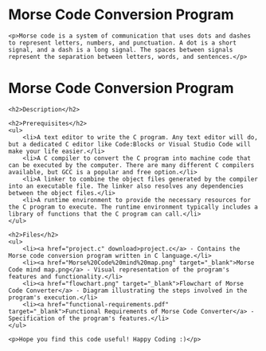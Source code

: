 <h1>Morse Code Conversion Program</h1>

    <p>Morse code is a system of communication that uses dots and dashes to represent letters, numbers, and punctuation. A dot is a short signal, and a dash is a long signal. The spaces between signals represent the separation between letters, words, and sentences.</p>
<h1>Morse Code Conversion Program</h1>

    <h2>Description</h2>

    <h2>Prerequisites</h2>
    <ul>
        <li>A text editor to write the C program. Any text editor will do, but a dedicated C editor like Code:Blocks or Visual Studio Code will make your life easier.</li>
        <li>A C compiler to convert the C program into machine code that can be executed by the computer. There are many different C compilers available, but GCC is a popular and free option.</li>
        <li>A linker to combine the object files generated by the compiler into an executable file. The linker also resolves any dependencies between the object files.</li>
        <li>A runtime environment to provide the necessary resources for the C program to execute. The runtime environment typically includes a library of functions that the C program can call.</li>
    </ul>

    <h2>Files</h2>
    <ul>
        <li><a href="project.c" download>project.c</a> - Contains the Morse code conversion program written in C language.</li>
        <li><a href="Morse%20Code%20mind%20map.png" target="_blank">Morse Code mind map.png</a> - Visual representation of the program's features and functionality.</li>
        <li><a href="flowchart.png" target="_blank">Flowchart of Morse Code Converter</a> - Diagram illustrating the steps involved in the program's execution.</li>
        <li><a href="functional-requirements.pdf" target="_blank">Functional Requirements of Morse Code Converter</a> - Specification of the program's features.</li>
    </ul>

    <p>Hope you find this code useful! Happy Coding :)</p>



